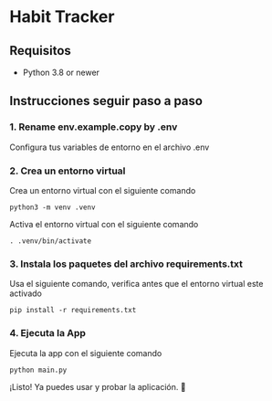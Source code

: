 # Habit Tracker

## Requisitos
- Python 3.8  or newer


## Instrucciones seguir paso a paso

### 1. Rename env.example.copy by .env 
Configura tus variables de entorno en el archivo .env

### 2. Crea un entorno virtual
Crea un entorno virtual con el siguiente comando
```
python3 -m venv .venv
```

Activa el entorno virtual con el siguiente comando
```
. .venv/bin/activate 
```

### 3. Instala los paquetes del archivo requirements.txt
Usa el siguiente comando, verifica antes que el entorno virtual este activado
```
pip install -r requirements.txt
```

### 4. Ejecuta la App
Ejecuta la app con el siguiente comando
```
python main.py
```

¡Listo! Ya puedes usar y probar la aplicación. 🎉



